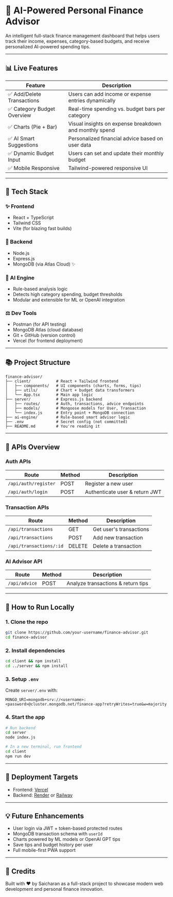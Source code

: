 # 🧱 AI-Powered Personal Finance Advisor

An intelligent full-stack finance management dashboard that helps users track their income, expenses, category-based budgets, and receive personalized AI-powered spending tips.

---

## 📊 Live Features

| Feature                    | Description                                            |
| -------------------------- | ------------------------------------------------------ |
| ✅ Add/Delete Transactions  | Users can add income or expense entries dynamically    |
| ✅ Category Budget Overview | Real-time spending vs. budget bars per category        |
| ✅ Charts (Pie + Bar)       | Visual insights on expense breakdown and monthly spend |
| ✅ AI Smart Suggestions     | Personalized financial advice based on user data       |
| ✅ Dynamic Budget Input     | Users can set and update their monthly budget          |
| ✅ Mobile Responsive        | Tailwind-powered responsive UI                         |

---

## 🚀 Tech Stack

### ✨ Frontend

* React + TypeScript
* Tailwind CSS
* Vite (for blazing fast builds)

### 🚧 Backend

* Node.js
* Express.js
* MongoDB (via Atlas Cloud) ✨

### 🧠 AI Engine

* Rule-based analysis logic
* Detects high category spending, budget thresholds
* Modular and extensible for ML or OpenAI integration

### ⚖️ Dev Tools

* Postman (for API testing)
* MongoDB Atlas (cloud database)
* Git + GitHub (version control)
* Vercel (for frontend deployment)

---

## 📚 Project Structure

```
finance-advisor/
├── client/           # React + Tailwind frontend
│   ├── components/   # UI components (charts, forms, tips)
│   ├── utils/        # Chart + budget data transformers
│   └── App.tsx       # Main app logic
├── server/           # Express.js backend
│   ├── routes/       # Auth, transactions, advice endpoints
│   ├── models/       # Mongoose models for User, Transaction
│   └── index.js      # Entry point + MongoDB connection
├── ai-engine/        # Rule-based smart advisor logic
├── .env              # Secret config (not committed)
├── README.md         # You're reading it
```

---

## 📃 APIs Overview

### Auth APIs

| Route                | Method | Description                    |
| -------------------- | ------ | ------------------------------ |
| `/api/auth/register` | POST   | Register a new user            |
| `/api/auth/login`    | POST   | Authenticate user & return JWT |

### Transaction APIs

| Route                   | Method | Description             |
| ----------------------- | ------ | ----------------------- |
| `/api/transactions`     | GET    | Get user's transactions |
| `/api/transactions`     | POST   | Add new transaction     |
| `/api/transactions/:id` | DELETE | Delete a transaction    |

### AI Advisor API

| Route         | Method | Description                        |
| ------------- | ------ | ---------------------------------- |
| `/api/advice` | POST   | Analyze transactions & return tips |

---

## 📖 How to Run Locally

### 1. Clone the repo

```bash
git clone https://github.com/your-username/finance-advisor.git
cd finance-advisor
```

### 2. Install dependencies

```bash
cd client && npm install
cd ../server && npm install
```

### 3. Setup `.env`

Create `server/.env` with:

```
MONGO_URI=mongodb+srv://<username>:<password>@cluster.mongodb.net/finance-app?retryWrites=true&w=majority
```

### 4. Start the app

```bash
# Run backend
cd server
node index.js

# In a new terminal, run frontend
cd client
npm run dev
```

---

## 🚀 Deployment Targets

* Frontend: [Vercel](https://vercel.com)
* Backend: [Render](https://render.com) or [Railway](https://railway.app)

---

## 💡 Future Enhancements

* User login via JWT + token-based protected routes
* MongoDB transaction schema with `userId`
* Charts powered by ML models or OpenAI GPT tips
* Save tips and budget history per user
* Full mobile-first PWA support

---

## 💪 Credits

Built with ❤️ by Saicharan as a full-stack project to showcase modern web development and personal finance innovation.
